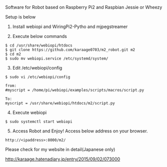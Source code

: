 Software for Robot based on Raspberry Pi2 and Raspbian Jessie or Wheezy

Setup is below

1. Install webiopi and WiringPi2-Pytho and mjpegstreamer

2. Execute below commands
~~~~
$ cd /usr/share/webiopi/htdocs
$ git clone https://github.com/karaage0703/m2_robot.git m2
$ cd m2
$ sudo mv webiopi.service /etc/systemd/system/
~~~~

3. Edit /etc/webiopi/config
~~~~
$ sudo vi /etc/webiopi/config

from:
#myscript = /home/pi/webiopi/examples/scripts/macros/script.py

To:
myscript = /usr/share/webiopi/htdocs/m2/script.py
~~~~

4. Execute webiopi
~~~~
$ sudo systemctl start webiopi
~~~~

5. Access Robot and Enjoy!
Access below address on your browser.

~~~~
http://<ipaddress>:8000/m2/
~~~~

Please check for my website in detail(Japanese only)

http://karaage.hatenadiary.jp/entry/2015/09/02/073000

